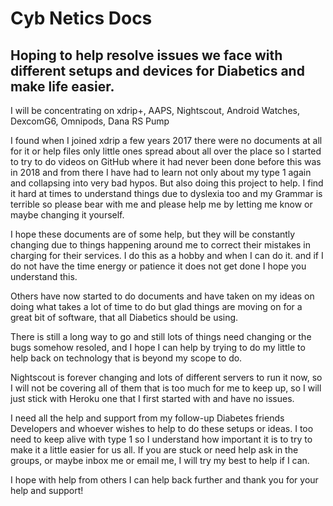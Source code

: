 # Cyb Netics Docs

## Hoping to help resolve issues we face with different setups and devices for Diabetics and make life easier.
I will be concentrating on xdrip+, AAPS, Nightscout, Android Watches, DexcomG6, Omnipods, Dana RS Pump


I found when I joined xdrip a few years 2017  there were no documents at all for it or help files only little ones spread about all over the place so I started to try to do videos on GitHub where it had never been done before this was in 2018 and from there I have had to learn not only about my type 1 again and collapsing into very bad hypos. But also doing this project to help. I find it hard at times to understand things due to dyslexia too and my Grammar is terrible so please bear with me and please help me by letting me know or maybe changing it yourself.

I hope these documents are of some help, but they will be constantly changing due to things happening around me to correct their mistakes in charging for their services. I do this as a hobby and when I can do it. and if I do not have the time energy or patience it does not get done I hope you understand this.

Others have now started to do documents and have taken on my ideas on doing what takes a lot of time to do but glad things are moving on for a great bit of software, that all Diabetics should be using.

There is still a long way to go and still lots of things need changing or the bugs somehow resoled, and I hope I can help by trying to do my little to help back on technology that is beyond my scope to do.

Nightscout is forever changing and lots of different servers to run it now, so I will not be covering all of them that is too much for me to keep up, so I will just stick with Heroku one that I first started with and have no issues.

I need all the help and support from my follow-up Diabetes friends Developers and whoever wishes to help to do these setups or ideas. I too need to keep alive with type 1 so I understand how important it is to try to make it a little easier for us all. If you are stuck or need help ask in the groups, or maybe inbox me or email me, I will try my best to help if I can.

I hope with help from others I can help back further and thank you for your help and support!


